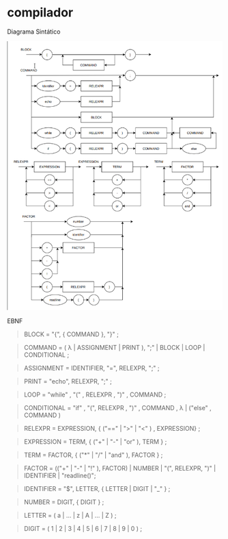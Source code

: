 # compilador

Diagrama Sintático

![alt text](DiagramaSintatico.png)


EBNF

> BLOCK = "{", { COMMAND }, "}" ;

> COMMAND = ( λ | ASSIGNMENT | PRINT ), ";" | BLOCK | LOOP | CONDITIONAL ;

> ASSIGNMENT = IDENTIFIER, "=", RELEXPR, ";" ;

> PRINT = "echo", RELEXPR, ";" ;

> LOOP = "while" , "(" , RELEXPR , ")" , COMMAND ;

> CONDITIONAL = "if" , "(", RELEXPR , ")" , COMMAND , λ | ("else" , COMMAND ) 

> RELEXPR = EXPRESSION, { ("==" | ">" | "<" ) , EXPRESSION} ;

> EXPRESSION = TERM, { ("+" | "-" | "or" ), TERM } ;

> TERM = FACTOR, { ("*" | "/" | "and" ), FACTOR } ;

> FACTOR = (("+" | "-" | "!" ), FACTOR) | NUMBER | "(", RELEXPR, ")" | IDENTIFIER  | "readline()";

> IDENTIFIER = "$", LETTER, { LETTER | DIGIT | "_" } ;

> NUMBER = DIGIT, { DIGIT } ;

> LETTER = ( a | ... | z | A | ... | Z ) ;

> DIGIT = ( 1 | 2 | 3 | 4 | 5 | 6 | 7 | 8 | 9 | 0 ) ;